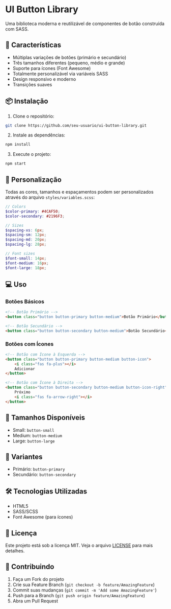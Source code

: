 # UI Button Library

Uma biblioteca moderna e reutilizável de componentes de botão construída com SASS.

## 🚀 Características

- Múltiplas variações de botões (primário e secundário)
- Três tamanhos diferentes (pequeno, médio e grande)
- Suporte para ícones (Font Awesome)
- Totalmente personalizável via variáveis SASS
- Design responsivo e moderno
- Transições suaves

## 📦 Instalação

1. Clone o repositório:
```bash
git clone https://github.com/seu-usuario/ui-button-library.git
```

2. Instale as dependências:
```bash
npm install
```

3. Execute o projeto:
```bash
npm start
```

## 🎨 Personalização

Todas as cores, tamanhos e espaçamentos podem ser personalizados através do arquivo `styles/variables.scss`:

```scss
// Colors
$color-primary: #4CAF50;
$color-secondary: #2196F3;

// Sizes
$spacing-xs: 6px;
$spacing-sm: 12px;
$spacing-md: 20px;
$spacing-lg: 28px;

// Font sizes
$font-small: 14px;
$font-medium: 16px;
$font-large: 18px;
```

## 💻 Uso

### Botões Básicos

```html
<!-- Botão Primário -->
<button class="button button-primary button-medium">Botão Primário</button>

<!-- Botão Secundário -->
<button class="button button-secondary button-medium">Botão Secundário</button>
```

### Botões com Ícones

```html
<!-- Botão com Ícone à Esquerda -->
<button class="button button-primary button-medium button-icon">
    <i class="fas fa-plus"></i>
    Adicionar
</button>

<!-- Botão com Ícone à Direita -->
<button class="button button-secondary button-medium button-icon-right">
    Próximo
    <i class="fas fa-arrow-right"></i>
</button>
```

## 📏 Tamanhos Disponíveis

- Small: `button-small`
- Medium: `button-medium`
- Large: `button-large`

## 🎯 Variantes

- Primário: `button-primary`
- Secundário: `button-secondary`

## 🛠️ Tecnologias Utilizadas

- HTML5
- SASS/SCSS
- Font Awesome (para ícones)

## 📄 Licença

Este projeto está sob a licença MIT. Veja o arquivo [LICENSE](LICENSE) para mais detalhes.

## 🤝 Contribuindo

1. Faça um Fork do projeto
2. Crie sua Feature Branch (`git checkout -b feature/AmazingFeature`)
3. Commit suas mudanças (`git commit -m 'Add some AmazingFeature'`)
4. Push para a Branch (`git push origin feature/AmazingFeature`)
5. Abra um Pull Request